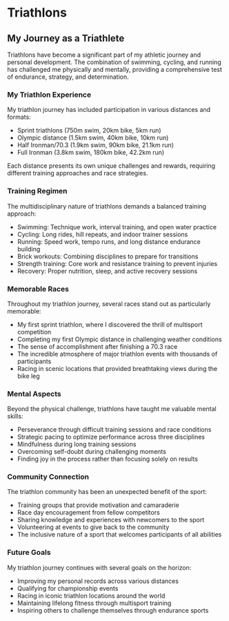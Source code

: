 # Triathlons

## My Journey as a Triathlete

Triathlons have become a significant part of my athletic journey and personal development. The combination of swimming, cycling, and running has challenged me physically and mentally, providing a comprehensive test of endurance, strategy, and determination.

### My Triathlon Experience

My triathlon journey has included participation in various distances and formats:

- Sprint triathlons (750m swim, 20km bike, 5km run)
- Olympic distance (1.5km swim, 40km bike, 10km run)
- Half Ironman/70.3 (1.9km swim, 90km bike, 21.1km run)
- Full Ironman (3.8km swim, 180km bike, 42.2km run)

Each distance presents its own unique challenges and rewards, requiring different training approaches and race strategies.

### Training Regimen

The multidisciplinary nature of triathlons demands a balanced training approach:

- Swimming: Technique work, interval training, and open water practice
- Cycling: Long rides, hill repeats, and indoor trainer sessions
- Running: Speed work, tempo runs, and long distance endurance building
- Brick workouts: Combining disciplines to prepare for transitions
- Strength training: Core work and resistance training to prevent injuries
- Recovery: Proper nutrition, sleep, and active recovery sessions

### Memorable Races

Throughout my triathlon journey, several races stand out as particularly memorable:

- My first sprint triathlon, where I discovered the thrill of multisport competition
- Completing my first Olympic distance in challenging weather conditions
- The sense of accomplishment after finishing a 70.3 race
- The incredible atmosphere of major triathlon events with thousands of participants
- Racing in scenic locations that provided breathtaking views during the bike leg

### Mental Aspects

Beyond the physical challenge, triathlons have taught me valuable mental skills:

- Perseverance through difficult training sessions and race conditions
- Strategic pacing to optimize performance across three disciplines
- Mindfulness during long training sessions
- Overcoming self-doubt during challenging moments
- Finding joy in the process rather than focusing solely on results

### Community Connection

The triathlon community has been an unexpected benefit of the sport:

- Training groups that provide motivation and camaraderie
- Race day encouragement from fellow competitors
- Sharing knowledge and experiences with newcomers to the sport
- Volunteering at events to give back to the community
- The inclusive nature of a sport that welcomes participants of all abilities

### Future Goals

My triathlon journey continues with several goals on the horizon:

- Improving my personal records across various distances
- Qualifying for championship events
- Racing in iconic triathlon locations around the world
- Maintaining lifelong fitness through multisport training
- Inspiring others to challenge themselves through endurance sports 